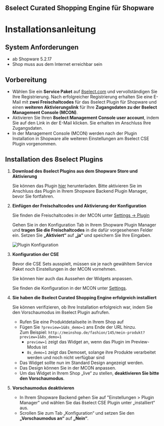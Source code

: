 ##  8select Curated Shopping Engine für Shopware
# Installationsanleitung

## System Anforderungen
- ab Shopware 5.2.17
- Shop muss aus dem Internet erreichbar sein

## Vorbereitung
- Wählen Sie ein **Service Paket** auf [8select.com](https://www.8select.com/cse-pricing) und vervollständigen Sie Ihre Registrierung. Nach erfolgreicher Registrierung erhalten Sie eine E-Mail mit **zwei Freischaltcodes** für das 8select Plugin für Shopware und einen **weiteren Aktivierungslink** für Ihre **Zugangsdaten zu der 8select Management Console (MCON)**.
- Aktivieren Sie Ihren **8select Management Console user account**, indem Sie auf den Link in der E-Mail klicken. Sie erhalten im Anschluss Ihre Zugangsdaten. 
- In der Management Console (MCON) werden nach der Plugin Installation in Shopware alle weiteren Einstellungen am 8select CSE Plugin vorgenommen.

## Installation des 8select Plugins

1. **Download des 8select Plugins aus dem Shopware Store und Aktivierung**  
  
    Sie können das Plugin [hier](https://store.shopware.com/detail/index/sArticle/164960) herunterladen. Bitte aktivieren Sie im Anschluss das Plugin in Ihrem Shopware Backend Plugin Manager, bevor Sie fortfahren.

2. **Einfügen der Freischaltcodes und Aktivierung der Konfiguration**
    
    Sie finden die Freischaltcodes in der MCON unter [Settings -> Plugin](https://console.8select.io/settings/plugin)

    Gehen Sie in den Konfiguration Tab in Ihrem Shopware Plugin Manager und **tragen Sie die Freischaltcodes** in die dafür vorgesehenen Felder ein. Setzen Sie **„Aktiviert“** auf **„ja“** und speichern Sie Ihre Eingaben.

    ![Plugin Konfiguration](https://d3b0t4f30thpgq.cloudfront.net/plugins/shopware/de/config-de.png)

3. **Konfiguration der CSE**
    
    Bevor die CSE Sets ausspielt, müssen sie je nach gewähltem Service Paket noch Einstellungen in der MCON vornehmen.

    Sie können hier auch das Aussehen der Widgets anpassen.

    Sie finden die Konfiguration in der MCON unter [Settings](https://console.8select.io/settings).
    
4. **Sie haben die 8select Curated Shopping Engine erfolgreich installiert**  
    
    Sie können verifizieren, ob Ihre Installation erfolgreich war, indem Sie den Vorschaumodus im 8select Plugin aufrufen.
    - Rufen Sie eine Produktdetailseite in Ihrem Shop auf
    - Fügen Sie `?preview=1&8s_demo=1` ans Ende der URL hinzu.   
    Zum Beispiel: `http://meinshop.de/fashion/145/mein-produkt?preview=1&8s_demo=1`
        - `preview=1` zeigt das Widget an, wenn das Plugin im Preview-Modus ist
        - `8s_demo=1` zeigt das Demoset, solange ihre Produkte verarbeitet werden und noch nicht verfügbar sind
    - Das Widget sollte nun im Standard Design angezeigt werden.
    - Das Design können Sie in der MCON anpassen.
    - Um das Widget in Ihrem Shop „live“ zu stellen, **deaktivieren Sie bitte den Vorschaumodus**.

5. **Vorschaumodus deaktivieren**

    - In Ihrem Shopware Backend gehen Sie auf "Einstellungen > Plugin Manager" und wählen Sie das 8select CSE Plugin unter „installiert“ aus.
    - Scrollen Sie zum Tab „Konfiguration“ und setzen Sie den **„Vorschaumodus an“** auf **„Nein“**.
